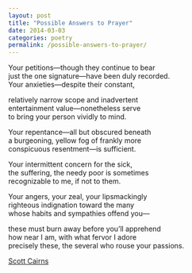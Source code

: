 ```yaml
---
layout: post
title: "Possible Answers to Prayer"
date: 2014-03-03
categories: poetry
permalink: /possible-answers-to-prayer/
---
```


Your petitions—though they continue to bear   
just the one signature—have been duly recorded.   
Your anxieties—despite their constant,    

relatively narrow scope and inadvertent   
entertainment value—nonetheless serve   
to bring your person vividly to mind.    

Your repentance—all but obscured beneath   
a burgeoning, yellow fog of frankly more   
conspicuous resentment—is sufficient.    

Your intermittent concern for the sick,   
the suffering, the needy poor is sometimes   
recognizable to me, if not to them.    

Your angers, your zeal, your lipsmackingly   
righteous indignation toward the many   
whose habits and sympathies offend you—         

these must burn away before you’ll apprehend   
how near I am, with what fervor I adore    
precisely these, the several who rouse your passions.    

[Scott Cairns](http://www.poetryfoundation.org/poem/177143)